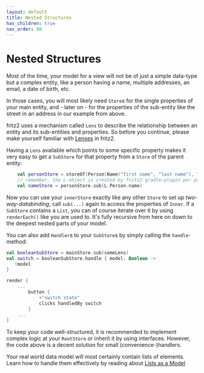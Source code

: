 ```yaml
---
layout: default
title: Nested Structures
has_children: true
nav_order: 80
---
```

# Nested Structures

Most of the time, your model for a view will not be of just a simple data-type but a complex entity, like a 
person having a name, multiple addresses, an email, a date of birth, etc.

In those cases, you will most likely need `Store`s for the single properties of your main entity, and - later on - for 
the properties of the sub-entity like the street in an address in our example from above.

fritz2 uses a mechanism called `Lens` to describe the relationship between an entity and its sub-entities and properties. 
So before you continue, please make yourself familiar with [Lenses](Lenses.html) in fritz2.

Having a `Lens` available which points to some specific property makes it very easy to get a `SubStore` for that 
property from a `Store` of the parent entity:

```kotlin
    val personStore = storeOf(Person(Name("first name", "last name"), "more text"))
    // remember, the L-object is created by fritz2-gradle-plugin per package
    val nameStore = personStore.sub(L.Person.name)
```

Now you can use your `innerStore` exactly like any other `Store` to set up _two-way-databinding_, call `sub(...)` 
again to access the properties of `Inner`. If a `SubStore` contains a `List`, 
you can of course iterate over it by using `renderEach()` like you are used to. 
It's fully recursive from here on down to the deepest nested parts of your model.

You can also add `Handler`s to your `SubStore`s by simply calling the `handle`-method:

```kotlin
val booleanSubStore = mainStore.sub(someLens)
val switch = booleanSubStore.handle { model: Boolean ->
   !model
}

render {
    ...
        button {
            +"switch state"
            clicks handledBy switch
        }
    ...
}
````

To keep your code well-structured, it is recommended to implement complex logic at your `RootStore` or inherit it by using interfaces. 
However, the code above is a decent solution for small (convenience-)handlers.

Your real world data model will most certainly contain lists of elements. Learn how to handle them effectively by reading about [Lists as a Model](ListsinaModel.html)